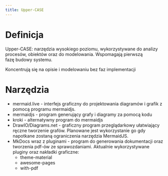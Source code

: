 ```yaml
---
title: Upper-CASE
---
```

# Definicja

Upper-CASE: narzędzia wysokiego poziomu, wykorzystywane do analizy procesów, obiektów oraz do modelowania. Wspomagają pierwszą fazę budowy systemu. 

Koncentrują się na opisie i modelowaniu bez faz implementacji

# Narzędzia

- mermaid.live - interfejs graficzny do projektowania diagramów i grafik z pomocą programu mermaidjs.
- mermaidjs - program generujący grafy i diagramy za pomocą kodu
- kroki - alternatywny program do mermaidjs
- DrawIO/Diagrams.net - graficzny program przeglądarkowy ułatwiający ręczne tworzenie grafów. Planowane jest wykorzystanie go gdy napotkane zostaną ograniczenia narzędzia MermaidJS. 
- MkDocs wraz z pluginami - program do generowania dokumentacji oraz tworzenia pdf-ów ze sprawozdaniami. Aktualnie wykorzystywane pluginy oraz nakładki graficzne:
    - theme-material
    - awesome-pages
    - with-pdf

